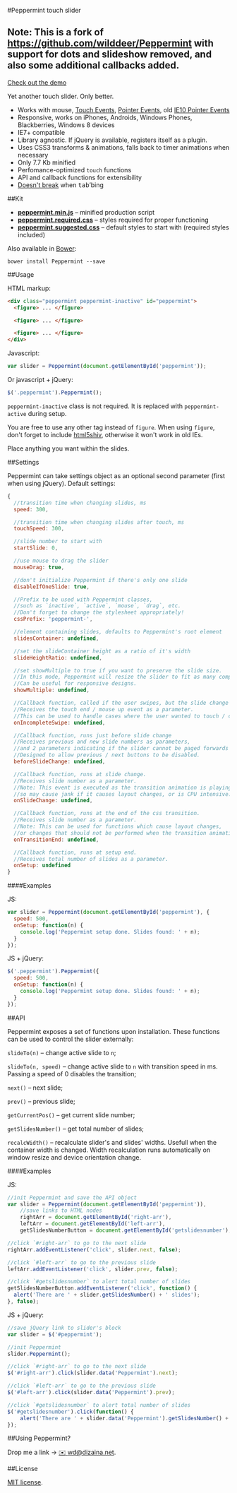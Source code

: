 #Peppermint touch slider

## Note: This is a fork of https://github.com/wilddeer/Peppermint with support for dots and slideshow removed, and also some additional callbacks added.

[Check out the demo](http://wd.dizaina.net/en/scripts/peppermint/)

Yet another touch slider. Only better.

- Works with mouse, [Touch Events](http://www.w3.org/TR/touch-events/), [Pointer Events](http://www.w3.org/TR/pointerevents/), old [IE10 Pointer Events](http://msdn.microsoft.com/en-us/library/ie/hh673557\(v=vs.85\).aspx)
- Responsive, works on iPhones, Androids, Windows Phones, Blackberries, Windows 8 devices
- IE7+ compatible
- Library agnostic. If jQuery is available, registers itself as a plugin.
- Uses CSS3 transforms &amp; animations, falls back to timer animations when necessary
- Only 7.7 Kb minified
- Perfomance-optimized `touch` functions
- API and callback functions for extensibility
- [Doesn't break](http://wd.dizaina.net/en/internet-maintenance/js-sliders-and-the-tab-key/) when <kbd>tab</kbd>&rsquo;bing

##Kit

- **[peppermint.min.js](https://raw.github.com/wilddeer/Peppermint/master/dist/peppermint.min.js)** – minified production script
- **[peppermint.required.css](https://raw.github.com/wilddeer/Peppermint/master/dist/peppermint.required.css)** – styles required for proper functioning
- **[peppermint.suggested.css](https://raw.github.com/wilddeer/Peppermint/master/dist/peppermint.suggested.css)** – default styles to start with (required styles included)

Also available in [Bower](http://bower.io):

```
bower install Peppermint --save
```

##Usage

HTML markup:

```html
<div class="peppermint peppermint-inactive" id="peppermint">
  <figure> ... </figure>

  <figure> ... </figure>

  <figure> ... </figure>
</div>
```

Javascript:

```javascript
var slider = Peppermint(document.getElementById('peppermint'));
```

Or javascript + jQuery:

```javascript
$('.peppermint').Peppermint();
```
    
`peppermint-inactive` class is not required. It is replaced with `peppermint-active` during setup.

You are free to use any other tag instead of `figure`. When using `figure`, don't forget to include [html5shiv](https://github.com/aFarkas/html5shiv), otherwise it won't work in old IEs.

Place anything you want within the slides.

##Settings

Peppermint can take settings object as an optional second parameter (first when using jQuery). Default settings:

```javascript
{
  //transition time when changing slides, ms
  speed: 300,

  //transition time when changing slides after touch, ms
  touchSpeed: 300,

  //slide number to start with
  startSlide: 0,

  //use mouse to drag the slider
  mouseDrag: true,

  //don't initialize Peppermint if there's only one slide
  disableIfOneSlide: true,

  //Prefix to be used with Peppermint classes,
  //such as `inactive`, `active`, `mouse`, `drag`, etc.
  //Don't forget to change the stylesheet appropriately!
  cssPrefix: 'peppermint-',

  //element containing slides, defaults to Peppermint's root element
  slidesContainer: undefined,

  //set the slideContainer height as a ratio of it's width
  slideHeightRatio: undefined,

  //set showMultiple to true if you want to preserve the slide size.
  //In this mode, Peppermint will resize the slider to fit as many complete slides on as possible.
  //Can be useful for responsive designs.
  showMultiple: undefined,

  //Callback function, called if the user swipes, but the slide change isn't triggered.
  //Receives the touch end / mouse up event as a parameter.
  //This can be used to handle cases where the user wanted to touch / click the slide without swiping.
  onIncompleteSwipe: undefined,

  //Callback function, runs just before slide change
  //Receives previous and new slide numbers as parameters,
  //and 2 parameters indicating if the slider cannot be paged forwards or backwards.
  //Designed to allow previous / next buttons to be disabled.
  beforeSlideChange: undefined,

  //Callback function, runs at slide change.
  //Receives slide number as a parameter.
  //Note: This event is executed as the transition animation is playing,
  //so may cause jank if it causes layout changes, or is CPU intensive.
  onSlideChange: undefined,

  //Callback function, runs at the end of the css transition.
  //Receives slide number as a parameter.
  //Note: This can be used for functions which cause layout changes,
  //or changes that should not be performed when the transition animation is playing.
  onTransitionEnd: undefined,

  //Callback function, runs at setup end.
  //Receives total number of slides as a parameter.
  onSetup: undefined
}
```

####Examples

JS:

```javascript
var slider = Peppermint(document.getElementById('peppermint'), {
  speed: 500,
  onSetup: function(n) {
    console.log('Peppermint setup done. Slides found: ' + n);
  }
});
```

JS + jQuery:

```javascript
$('.peppermint').Peppermint({
  speed: 500,
  onSetup: function(n) {
    console.log('Peppermint setup done. Slides found: ' + n);
  }
});
```

##API

Peppermint exposes a set of functions upon installation. These functions can be used to control the slider externally:

`slideTo(n)` – change active slide to `n`;

`slideTo(n, speed)` – change active slide to `n` with transition speed in ms. Passing a speed of 0 disables the transition;

`next()` – next slide;

`prev()` – previous slide;

`getCurrentPos()` – get current slide number;

`getSlidesNumber()` – get total number of slides;

`recalcWidth()` – recalculate slider's and slides' widths. Usefull when the container width is changed. Width recalculation runs automatically on window resize and device orientation change.

####Examples

JS:

```javascript
//init Peppermint and save the API object
var slider = Peppermint(document.getElementById('peppermint')),
    //save links to HTML nodes
    rightArr = document.getElementById('right-arr'),
    leftArr = document.getElementById('left-arr'),
    getSlidesNumberButton = document.getElementById('getslidesnumber');

//click `#right-arr` to go to the next slide
rightArr.addEventListener('click', slider.next, false);

//click `#left-arr` to go to the previous slide
leftArr.addEventListener('click', slider.prev, false);

//click `#getslidesnumber` to alert total number of slides
getSlidesNumberButton.addEventListener('click', function() {
  alert('There are ' + slider.getSlidesNumber() + ' slides');
}, false);
```

JS + jQuery:

```javascript
//save jQuery link to slider's block
var slider = $('#peppermint');

//init Peppermint
slider.Peppermint();

//click `#right-arr` to go to the next slide
$('#right-arr').click(slider.data('Peppermint').next);

//click `#left-arr` to go to the previous slide
$('#left-arr').click(slider.data('Peppermint').prev);

//click `#getslidesnumber` to alert total number of slides
$('#getslidesnumber').click(function() {
    alert('There are ' + slider.data('Peppermint').getSlidesNumber() + ' slides');
});
```

##Using Peppermint?

Drop me a link &rarr; [:envelope: wd@dizaina.net](mailto:wd@dizaina.net).
    
##License

[MIT license](http://opensource.org/licenses/MIT).
